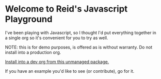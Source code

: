 Welcome to Reid's Javascript Playground
=======================================

I've been playing with Javascript, so I thought I'd put everything together in a single org so it's convenient for you to try as well.

NOTE: this is for demo purposes, is offered as is without warranty.  Do not install into a production org.

[Install into a dev org from this unmanaged package.](https://login.salesforce.com/packaging/installPackage.apexp?p0=04tE0000000E8GQ)

If you have an example you'd like to see (or contribute), go for it.
